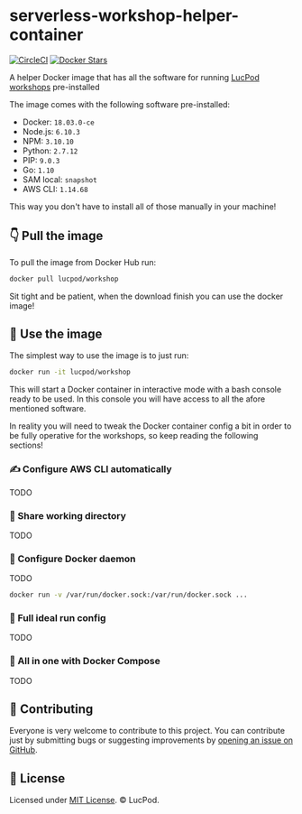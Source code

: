# serverless-workshop-helper-container

[![CircleCI](https://circleci.com/gh/lucpod/serverless-workshop-helper-container.svg?style=shield)](https://circleci.com/gh/lucpod/serverless-workshop-helper-container)
[![Docker Stars](https://img.shields.io/docker/stars/lucpod/workshop.svg)](https://hub.docker.com/r/lucpod/workshop/)


A helper Docker image that has all the software for running [LucPod workshops](https://github.com/lucpod) pre-installed

The image comes with the following software pre-installed:

  - Docker:    `18.03.0-ce`
  - Node.js:   `6.10.3`
  - NPM:       `3.10.10`
  - Python:    `2.7.12`
  - PIP:       `9.0.3`
  - Go:        `1.10`
  - SAM local: `snapshot`
  - AWS CLI:   `1.14.68`

This way you don't have to install all of those manually in your machine!


## 👇 Pull the image

To pull the image from Docker Hub run:

```bash
docker pull lucpod/workshop
```

Sit tight and be patient, when the download finish you can use the docker image!


## 🤞 Use the image

The simplest way to use the image is to just run:

```bash
docker run -it lucpod/workshop
```

This will start a Docker container in interactive mode with a bash console ready to be used.
In this console you will have access to all the afore mentioned software.

In reality you will need to tweak the Docker container config a bit in order to be
fully operative for the workshops, so keep reading the following sections!


### ✍️ Configure AWS CLI automatically

TODO


### 🤝 Share working directory

TODO


### 💪 Configure Docker daemon

TODO

```bash
docker run -v /var/run/docker.sock:/var/run/docker.sock ...
```


### 🤙 Full ideal run config

TODO


### 🤲 All in one with Docker Compose

TODO


## 👯‍ Contributing

Everyone is very welcome to contribute to this project.
You can contribute just by submitting bugs or suggesting improvements by
[opening an issue on GitHub](https://github.com/lucpod/serverless-workshop-helper-container/issues).


## 🤦‍ License

Licensed under [MIT License](LICENSE). © LucPod.
